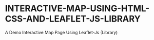 # INTERACTIVE-MAP-USING-HTML-CSS-AND-LEAFLET-JS-LIBRARY
A Demo Interactive Map Page Using Leaflet-Js (Library)
